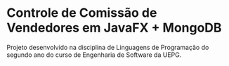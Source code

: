 # Controle de Comissão de Vendedores em JavaFX + MongoDB
Projeto desenvolvido na disciplina de Linguagens de Programação do segundo ano do curso de Engenharia de Software da UEPG.
